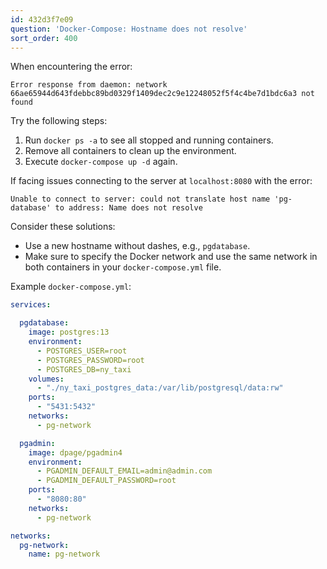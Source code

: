 ```yaml
---
id: 432d3f7e09
question: 'Docker-Compose: Hostname does not resolve'
sort_order: 400
---
```


When encountering the error:

```
Error response from daemon: network 66ae65944d643fdebbc89bd0329f1409dec2c9e12248052f5f4c4be7d1bdc6a3 not found
```

Try the following steps:

1. Run `docker ps -a` to see all stopped and running containers.
2. Remove all containers to clean up the environment.
3. Execute `docker-compose up -d` again.

If facing issues connecting to the server at `localhost:8080` with the error:

```
Unable to connect to server: could not translate host name 'pg-database' to address: Name does not resolve
```

Consider these solutions:

- Use a new hostname without dashes, e.g., `pgdatabase`.
- Make sure to specify the Docker network and use the same network in both containers in your `docker-compose.yml` file.

Example `docker-compose.yml`:

```yaml
services:

  pgdatabase:
    image: postgres:13
    environment:
      - POSTGRES_USER=root
      - POSTGRES_PASSWORD=root
      - POSTGRES_DB=ny_taxi
    volumes:
      - "./ny_taxi_postgres_data:/var/lib/postgresql/data:rw"
    ports:
      - "5431:5432"
    networks:
      - pg-network

  pgadmin:
    image: dpage/pgadmin4
    environment:
      - PGADMIN_DEFAULT_EMAIL=admin@admin.com
      - PGADMIN_DEFAULT_PASSWORD=root
    ports:
      - "8080:80"
    networks:
      - pg-network

networks:
  pg-network:
    name: pg-network
```

